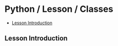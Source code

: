 # Python / Lesson / Classes

* [Lesson Introduction](#lesson-introduction)

## Lesson Introduction ##
